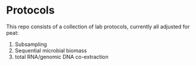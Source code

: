 Protocols
=========

This repo consists of a collection of lab protocols, currently all adjusted for peat:

1. Subsampling
2. Sequential microbial biomass
3. total RNA/genomic DNA co-extraction
